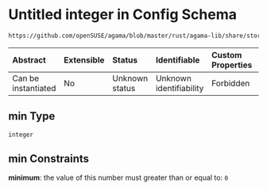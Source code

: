 # Untitled integer in Config Schema

```txt
https://github.com/openSUSE/agama/blob/master/rust/agama-lib/share/storage.model.schema.json#/$defs/size/properties/min
```



| Abstract            | Extensible | Status         | Identifiable            | Custom Properties | Additional Properties | Access Restrictions | Defined In                                                                      |
| :------------------ | :--------- | :------------- | :---------------------- | :---------------- | :-------------------- | :------------------ | :------------------------------------------------------------------------------ |
| Can be instantiated | No         | Unknown status | Unknown identifiability | Forbidden         | Allowed               | none                | [storage.model.schema.json\*](storage.model.schema.json "open original schema") |

## min Type

`integer`

## min Constraints

**minimum**: the value of this number must greater than or equal to: `0`
